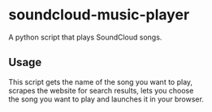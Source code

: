 # soundcloud-music-player
A python script that plays SoundCloud songs.
## Usage
This script gets the name of the song you want to play,  
scrapes the website for search results, lets you choose  
the song you want to play and launches it in your browser.

